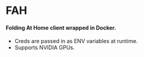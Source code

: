# FAH
#### Folding At Home client wrapped in Docker.
* Creds are passed in as ENV variables at runtime.
* Supports NVIDIA GPUs.
